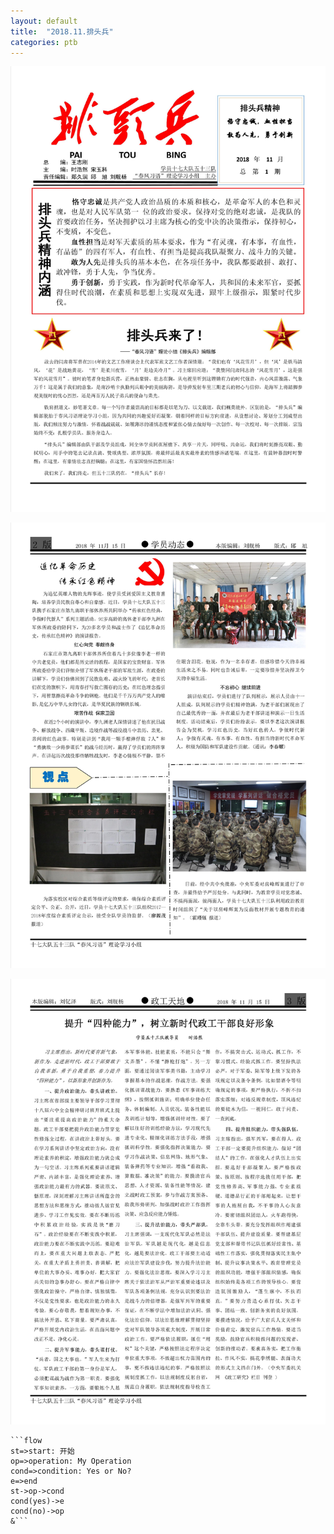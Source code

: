 ```yaml
---
layout: default
title:  "2018.11.排头兵"
categories: ptb
---
```

![](/img/2018.11-1.jpg)

![](/img/2018.11-2.jpg)

![](/img/2018.11-3.jpg)

```
​```flow
st=>start: 开始
op=>operation: My Operation
cond=>condition: Yes or No?
e=>end
st->op->cond
cond(yes)->e
cond(no)->op
&```
```

